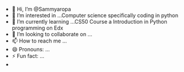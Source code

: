 - 👋 Hi, I’m @Sammyaropa
- 👀 I’m interested in ...Computer science specifically coding in python
- 🌱 I’m currently learning ...CS50 Course a Introduction in Python programming on Edx
- 💞️ I’m looking to collaborate on ...
- 📫 How to reach me ...
- 😄 Pronouns: ...
- ⚡ Fun fact: ...
- 

<!---
Sammyaropa/Sammyaropa is a ✨ special ✨ repository because its `README.md` (this file) appears on your GitHub profile.
You can click the Preview link to take a look at your changes.
--->
